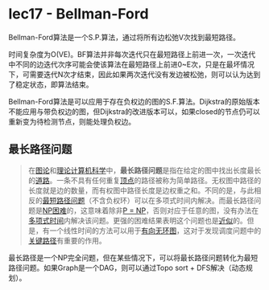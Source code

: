 # lec17 - Bellman-Ford
Bellman-Ford算法是一个S.P.算法，通过将所有边松弛V次找到最短路径。

时间复杂度为O(VE)。BF算法并非每次迭代只在最短路径上前进一次，一次迭代中不同的边迭代次序可能会使该算法在最短路径上前进0~E次，只是在最坏情况下，可需要迭代N次才结束，因此如果两次迭代没有发边被松弛，则可以认为达到了稳定状态，即算法结束。

Bellman-Ford算法是可以应用于存在负权边的图的S.F.算法。Dijkstra的原始版本不能应用与带负权边的图，但Dijkstra的改进版本可以，如果closed的节点仍可以重新变为待检测节点，则能处理负权边。

## 最长路径问题
> 在[图论](https://zh.wikipedia.org/wiki/%E5%9B%BE%E8%AE%BA "图论")和[理论计算机科学](https://zh.wikipedia.org/wiki/%E7%90%86%E8%AB%96%E8%A8%88%E7%AE%97%E6%A9%9F%E7%A7%91%E5%AD%B8 "理论计算机科学")中，**最长路径问题**是指在给定的图中找出长度最长的[道路](https://zh.wikipedia.org/wiki/%E9%81%93%E8%B7%AF_(%E5%9B%BE%E8%AE%BA) "道路 (图论)")。一条不具有任何重复[顶点](https://zh.wikipedia.org/wiki/%E9%A1%B6%E7%82%B9_(%E5%9B%BE%E8%AE%BA) "顶点 (图论)")的路径被称为简单路径。无权图中路径的长度就是边的数量，而有权图中路径长度是边权重之和。不同的是，与此相反的[最短路径问题](https://zh.wikipedia.org/wiki/%E6%9C%80%E7%9F%AD%E8%B7%AF%E9%97%AE%E9%A2%98 "最短路问题")（不含负权环）可以在多项式时间内解决。而最长路径问题是[NP困难](https://zh.wikipedia.org/wiki/NP%E5%9B%B0%E9%9A%BE "NP困难")的，这意味着除非[P = NP](https://zh.wikipedia.org/wiki/P/NP%E9%97%AE%E9%A2%98 "P/NP问题")，否则对应于任意的图，没有办法在[多项式时间](https://zh.wikipedia.org/wiki/%E6%97%B6%E9%97%B4%E5%A4%8D%E6%9D%82%E5%BA%A6 "时间复杂度")内解决该问题。更强的困难结果表明这个问题也是[近似](https://zh.wikipedia.org/wiki/%E8%BF%91%E4%BC%BC%E7%AE%97%E6%B3%95 "近似算法")的。但是，有一个线性时间的方法可以用于[有向无环图](https://zh.wikipedia.org/wiki/%E6%9C%89%E5%90%91%E6%97%A0%E7%8E%AF%E5%9B%BE "有向无环图")，这对于发现调度问题中的[关键路径](https://zh.wikipedia.org/wiki/%E5%85%B3%E9%94%AE%E8%B7%AF%E5%BE%84 "关键路径")有重要的作用。

最长路径是一个NP完全问题，但在某些情况下，可以将最长路径问题转化为最短路径问题。如果Graph是一个DAG，则可以通过Topo sort + DFS解决（动态规划）。
